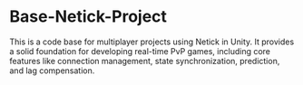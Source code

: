 # Base-Netick-Project
This is a code base for multiplayer projects using Netick in Unity. It provides a solid foundation for developing real-time PvP games, including core features like connection management, state synchronization, prediction, and lag compensation.
